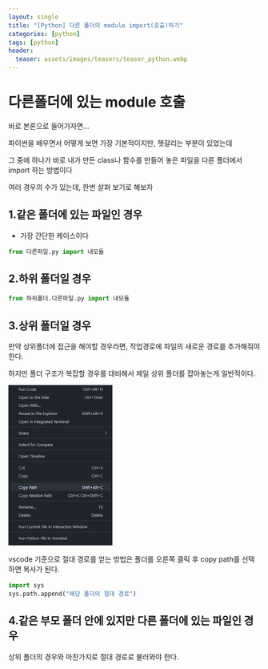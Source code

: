 ```yaml
---
layout: single
title: "[Python] 다른 폴더의 module import(호출)하기"
categories: [python]
tags: [python]
header:
  teaser: assets/images/teasers/teaser_python.webp
---
```


# 다른폴더에 있는 module 호출

바로 본론으로 들어가자면...

파이썬을 배우면서 어떻게 보면 가장 기본적이지만, 헷갈리는 부분이 있었는데

그 중에 하나가 바로 내가 만든 class나 함수를 만들어 놓은 파일을 다른 폴더에서 import 하는 방법이다

여러 경우의 수가 있는데, 한번 살펴 보기로 해보자

## 1.같은 폴더에 있는 파일인 경우

- 가장 간단한 케이스이다

```python
from 다른파일.py import 내모듈
```

## 2.하위 폴더일 경우

```python
from 하위폴더.다른파일.py import 내모듈
```

## 3.상위 폴더일 경우

만약 상위폴더에 접근을 해야할 경우라면, 작업경로에 파일의 새로운 경로를 추가해줘야 한다.

하지만 폴더 구조가 복잡할 경우를 대비해서 제일 상위 폴더를 잡아놓는게 일반적이다.

![copy-path](/assets/images/2023-12-18/get_path.png)

vscode 기준으로 절대 경로를 얻는 방법은 폴더를 오른쪽 클릭 후 copy path를 선택하면 복사가 된다.

```python
import sys
sys.path.append("해당 폴더의 절대 경로")
```

## 4.같은 부모 폴더 안에 있지만 다른 폴더에 있는 파일인 경우

상위 폴더의 경우와 마찬가지로 절대 경로로 불러와야 한다.

